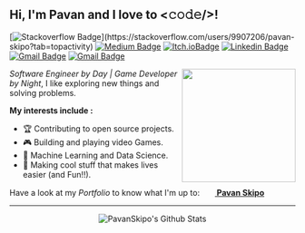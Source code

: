 
<h2> Hi, I'm Pavan and I love to <𝚌𝚘𝚍𝚎/>! </h2>

[![Stackoverflow Badge](https://img.shields.io/badge/-@pavanskipo-FE7A16?style=flat-square&labelColor=FE7A16&logo=stackoverflow&logoColor=white&link=[https://stackoverflow.com/users/story/9907206](https://stackoverflow.com/users/story/9907206))](https://stackoverflow.com/users/9907206/pavan-skipo?tab=topactivity) [![Medium Badge](https://img.shields.io/badge/-@pavanskipo-12100E?style=flat-square&labelColor=12100E&logo=Medium&link=https://medium.com/@pavanskipo/)](https://medium.com/@pavanskipo) [![Itch.ioBadge](https://img.shields.io/badge/-@pavanskipo-FA5C5C?style=flat-square&labelColor=FA5C5C&logo=itch.io&logoColor=white&link=https://pavanskipo.itch.io)](https://pavanskipo.itch.io/) [![Linkedin Badge](https://img.shields.io/badge/-Pavan_T-blue?style=flat-square&logo=Linkedin&logoColor=white&link=https://www.linkedin.com/in/pavan-t/)](https://www.linkedin.com/in/pavan-t/) [![Gmail Badge](https://img.shields.io/badge/-@pavanskipo-1DA1F2?style=flat-square&logo=twitter&logoColor=white&link=https://twitter.com/pavanskipo)](https://twitter.com/pavanskipo) [![Gmail Badge](https://img.shields.io/badge/-Skipo-FF0000?style=flat-square&logo=youtube&logoColor=white&link=https://www.youtube.com/channel/UCxw-TEmPmpKwgbGxFrOFpuA)](https://www.youtube.com/channel/UCxw-TEmPmpKwgbGxFrOFpuA)


<img align='right' src='https://pavanskipo.com/assets/img/me.png' width='200'>

_Software Engineer by Day | Game Developer by Night_,
I like exploring new things and solving problems.

**My interests include :**
-   🏆 Contributing to open source projects.
-   🎮 Building and playing video Games.
-   🤖 Machine Learning and Data Science.
-   🌟 Making cool stuff that makes lives easier (and Fun!!).

Have a look at my *Portfolio* to know what I'm up to: &nbsp; **[ <img src = "https://image.flaticon.com/icons/svg/841/841364.svg" height= 15px width = 15px>     Pavan Skipo](https://pavanskipo.com/)**
<hr>

<p align="center">
<img align="center" src="https://github-readme-stats.vercel.app/api?username=pavanskipo&show_icons=true&title_color=fff&icon_color=79ff97&text_color=9f9f9f&bg_color=151515" alt="PavanSkipo's Github Stats">
</p>
